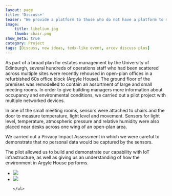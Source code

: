 ```yaml
---
layout: page
title: 'Discuss+'
teaser: "We provide a platform to those who do not have a platform to make themselves heard. Ideas are discussed, differences are celebrated"
image: 
    title: libelium.jpg
    thumb: chair.png
show_meta: true
category: Project
tags: [Discuss, new ideas, tedx-like event, arcev discuss plus]
---
```


As part of a broad plan for estates management by the University of Edinburgh, several hundreds of operations staff who had been scattered across multiple sites were recently rehoused in open-plan offices in a refurbished 60s office block (Argyle House).  The ground floor of the premises was remodelled to contain an assortment of large and small meeting rooms.  In order to give building managers more information about occupancy and environmental conditions, we carried out a pilot project with multiple networked devices. 

In one of the small meeting rooms, sensors were attached to chairs and the door to measure temperature, light level and movement. Sensors for light level, temperature, atmospheric pressure and relative humidity were also placed near desks across one wing of an open-plan area.  

We carried out a Privacy Impact Assessment in which we were careful to demonstrate that no personal data would be captured by the sensors.  

The pilot allowed us to build and demonstrate our capability with IoT infrastructure, as well as giving us an understanding of how the environment in Argyle House performs.   


<div class="t60">
    <ul class="clearing-thumbs small-block-grid-2" data-clearing>   
        <li><img src="https://github.com/AgahTugrulhan/arcev/tree/gh-pages/images/red-estimote.jpg"></li>
        <li><img src="https://github.com/AgahTugrulhan/arcev/tree/gh-pages/images/ah-doorsign.jpg"></li>
          
    </ul>
</div>





